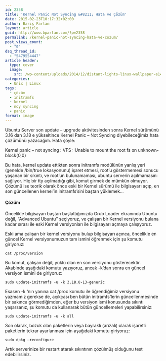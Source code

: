 ```yaml
---
id: 2358
title: 'Kernel Panic Not Syncing &#8211; Hata ve Çözüm'
date: 2015-02-23T10:17:32+02:00
author: Barış Parlan
layout: article
guid: http://www.bparlan.com/?p=2358
permalink: /kernel-panic-not-syncing-hata-ve-cozum/
post_views_count:
  - "0"
dsq_thread_id:
  - "5479554447"
article header:
  type: cover
  image:
    src: /wp-content/uploads/2014/12/distant-lights-linux-wallpaper-e1424505392313.jpg
categories:
  - Unix | Linux
tags:
  - çözüm
  - initramfs
  - kernel
  - noy syncing
  - panic
format: image
---
```


Ubuntu Server son update &#8211; upgrade aktivitesinden sonra Kernel sürümünü 3.16 dan 3.18 e yükseltince Kernel Panic &#8211; Not Syncing diyebileceğimiz hata çözümünü yazacağım. Hata şöyle:

Kernel panic &#8211; not syncing : VFS : Unable to mount the root fs on unknown-block(0,0)

Bu hata, kernel update ettikten sonra initramfs modülünün yanlış yeri (genelde /bin/true lokasyonunu) işaret etmesi, root&#8217;u göstermemesi sonucu yaşanan bir sıkıntı, ve root&#8217;un bulunamaması, ubuntu serverin açılmamasını sağlıyor. Hiç bir tty açılmadığı gibi, komut girmek de mümkün olmuyor. Çözümü ise teorik olarak önce eski bir Kernel sürümü ile bilgisayarı açıp, en son güncellenen kernel&#8217;in initramfs&#8217;sini baştan yüklemek&#8230;

#### Çözüm

Öncelikle bilgisayarı baştan başlattığımızda Grub Loader ekranında Ubuntu değil, &#8220;Advanced Ubuntu&#8221; seçiyoruz, ve çalışan bir Kernel versiyonu bulana kadar sırası ile eski Kernel versiyonları ile bilgisayarı açmaya çalışıyoruz.

Eski ama çalışan bir kernel versiyonu bulup bilgisayarı açınca, öncelikle en güncel Kernel versiyonumuzun tam ismini öğrenmek için şu komutu giriyoruz:

`cat /proc/version`

Bu komut, çalışan değil, yüklü olan en son versiyonu gösterecektir. Akabinde aşağıdaki komutu yazıyoruz, ancak -k&#8217;dan sonra en güncel versiyon ismini de giriyoruz:

`sudo update-initramfs -u -k 3.18.0-13-generic`

Esasen -k &#8216;nın yanına cat /proc komutu ile öğrendiğimiz versiyonu yazmamız gerekse de, açıkçası ben bütün initramfs&#8217;lerin güncellenmesinde bir sakınca görmediğimden, eğer bu versiyon ismi konusunda sıkıntı yaşarsanız, şu komutu da kullanarak bütün güncellemeleri yapabilirsiniz:

`sudo update-initramfs -u -k all`

Son olarak, bozuk olan paketlerin veya bayraklı (arızalı) olarak işaretli paketlerin tekrar ayarlanması için aşağıdaki komutu giriyoruz:

`sudo dpkg –reconfigure`

Artık serverinize bir restart atarak sıkıntının çözülmüş olduğunu test edebilirsiniz.
